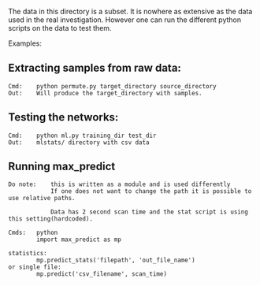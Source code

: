The data in this directory is a subset.
It is nowhere as extensive as the data used in the real investigation.
However one can run the different python scripts on the data to test them.

Examples:
##	Extracting samples from raw data:
	Cmd:	python permute.py target_directory source_directory
	Out:	Will produce the target_directory with samples.
		
##	Testing the networks:
	Cmd:	python ml.py training_dir test_dir
	Out:	mlstats/ directory with csv data
	
##	Running max_predict
	Do note: 	this is written as a module and is used differently
				If one does not want to change the path it is possible to use relative paths.
				
				Data has 2 second scan time and the stat script is using this setting(hardcoded).
				
	Cmds: 	python
			import max_predict as mp
			
	statistics:
			mp.predict_stats('filepath', 'out_file_name')
	or single file:	
			mp.predict('csv_filename', scan_time)